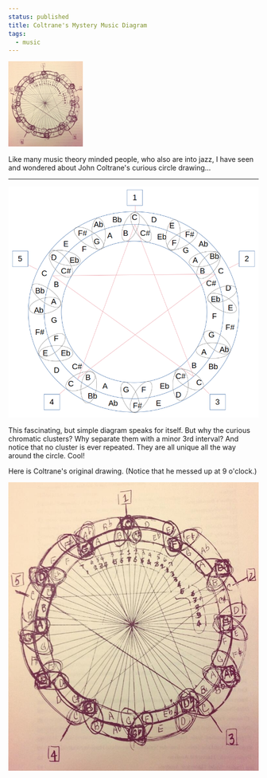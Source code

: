 ```yaml
---                                                                                                                                                                          
status: published
title: Coltrane's Mystery Music Diagram
tags:
  - music
---
```


![coltrane-circle-drawing](coltrane-circle-drawing-sm.jpg)

Like many music theory minded people, who also are into jazz, I have seen and wondered about John Coltrane's curious circle drawing...

---

![coltrane-circle-diagram](coltrane-circle-diagram.png)

This fascinating, but simple diagram speaks for itself.  But why the curious chromatic clusters?  Why separate them with a minor 3rd interval?  And notice that no cluster is ever repeated.  They are all unique all the way around the circle.  Cool!

Here is Coltrane's original drawing.  (Notice that he messed up at 9 o'clock.)

![coltrane-circle-drawing](coltrane-circle-drawing.jpg)